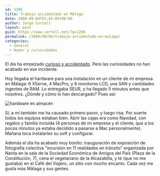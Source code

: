 ```yaml
---
id: 1295
title: Trabajo accidentado en Málaga
date: 2008-09-04T01:41:03+00:00
author: Jorge Cortell
layout: post
guid: https://www.cortell.net/?p=1296
permalink: /2008/09/04/trabajo-accidentado-en-malaga/
categories:
  - General
  - Humor y curiosidades
---
```

El día ha empezado <a title="post" href="https://www.cortell.net/2008/09/04/macbook-air-olvidado-en-la-estacion-de-trenes-de-malaga/" target="_blank">curioso y accidentado</a>. Pero las curiosidades no han acabado en ese incidente.

Hoy llegaba el hardware para una instalación en un cliente de mi empresa en Málaga: 6 XServe, 4 MacPro, y 8 monitores LCD, una SAN y cantidades ingentes de RAM. Lo entregaba SEUR, y ha llegado 5 minutos antes que nosotros. ¿Dónde y cómo lo han descargado? Pues así:

![hardware en almacén](https://farm4.static.flickr.com/3183/2825831353_74851c1af6.jpg)

Sí, a mí también me ha causado primero pavor, y luego risa. Por suerte todos los equipos estaban bien. Abrir las cajas era como Navidad, con regalos y familia incluída (4 personas de mi empresa y el cliente, que a los pocos minutos ya estaba decidido a pasarse a Mac personalmente). Mañana toca instalarles su soft y configurar.

Además el día ha acabado muy bonito: inauguración de exposición de fotografía colectiva "incursión en 11 realidades en tránsito" organizada por Narita en la sala de la Sociedad Económica de Amigos del País (Plaza de la Constitución, 7), cena el vegetariano de la Alcazabilla, y té (que no me gustaba) en el Café del Viajero, un sitio con mucho encanto. Cada vez me gusta más Málaga y sus gentes.